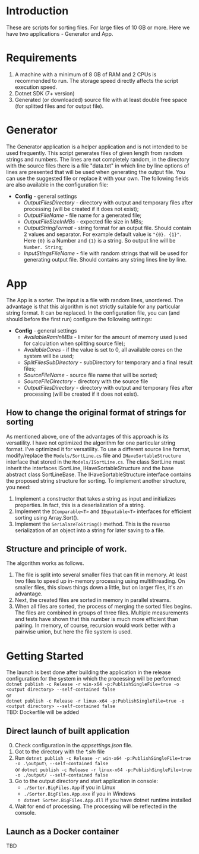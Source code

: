 # Introduction
These are scripts for sorting files. For large files of 10 GB or more.
Here we have two applications - Generator and App. 

# Requirements  
1. A machine with a minimum of 8 GB of RAM and 2 CPUs is recommended to run. The storage speed directly affects the script execution speed.
2. Dotnet SDK (7+ version)
3. Generated (or downloaded) source file with at least double free space (for splitted files and for output file).

# Generator
The Generator application is a helper application and is not intended to be used frequently. This script generates files of given length from random strings and numbers. The lines are not completely random, in the directory with the source files there is a file "data.txt" in which line by line options of lines are presented that will be used when generating the output file. You can use the suggested file or replace it with your own.
The following fields are also available in the configuration file:
- **Config** - general settings
  - _OutputFilesDirectory_ - directory with output and temporary files after processing (will be created if it does not exist);
  - _OutputFileName_ - file name for a generated file;
  - _OutputFileSizeInMBs_ - expected file size in MBs;
  - _OutputStringFormat_ - string format for an output file. Should contain 2 values and separator. For example default value is `"{0}. {1}"`. Here `{0}` is a Number and `{1}` is a string. So output line will be `Number. String`;
  - _InputStingsFileName_ - file with random strings that will be used for generating output file. Should contains any string lines line by line.


# App
The App is a sorter. The input is a file with random lines, unordered. The advantage is that this algorithm is not strictly suitable for any particular string format. It can be replaced.
In the configuration file, you can (and should before the first run) configure the following settings:
- **Config** - general settings
  - _AvailableRamInMBs_ - limiter for the amount of memory used (used for calculation when splitting source file);
  - _AvailableCores_ - if the value is set to 0, all available cores on the system will be used;
  - _SplitFilesSubDirectory_ - subDirectory for temporary and a final result files;
  - _SourceFileName_ - source file name that will be sorted;
  - _SourceFileDirectory_ - directory with the source file
  - _OutputFilesDirectory_ - directory with output and temporary files after processing (will be created if it does not exist).

## How to change the original format of strings for sorting
As mentioned above, one of the advantages of this approach is its versatility. I have not optimized the algorithm for one particular string format. I've optimized it for versatility. To use a different source line format, modify/replace the `Models/SortLine.cs` file and `IHaveSortableStructure` interface that stored in the `Models/ISortLine.cs`.
The class SortLine must inherit the interfaces ISortLine<T>, IHaveSortableStructure and the base abstract class SortLineBase.
The IHaveSortableStructure interface contains the proposed string structure for sorting.
To implement another structure, you need:
1. Implement a constructor that takes a string as input and initializes properties. In fact, this is a deserialization of a string.
2. Implement the `IComparable<T>` and `IEquatable<T>` interfaces for efficient sorting using Array.Sort().
3. Implement the `SerialazeToString()` method. This is the reverse serialization of an object into a string for later saving to a file.


## Structure and principle of work.
The algorithm works as follows. 
1. The file is split into several smaller files that can fit in memory. At least two files to speed up in-memory processing using multithreading. On smaller files, this slows things down a little, but on larger files, it's an advantage.  
2. Next, the created files are sorted in memory in parallel streams.  
3. When all files are sorted, the process of merging the sorted files begins. The files are combined in groups of three files. Multiple measurements and tests have shown that this number is much more efficient than pairing. In memory, of course, recursion would work better with a pairwise union, but here the file system is used.  

# Getting Started
The launch is best done after building the application in the release configuration for the system in which the processing will be performed:  
`dotnet publish -c Release -r win-x64 -p:PublishSingleFile=true -o <output directory> --self-contained false`  
or  
`dotnet publish -c Release -r linux-x64 -p:PublishSingleFile=true -o <output directory> --self-contained false`  
TBD: Dockerfile will be added

## Direct launch of built application
0. Check configuration in the _appsettings.json_ file.
1. Got to the directory with the _*.sln_ file
2. Run `dotnet publish -c Release -r win-x64 -p:PublishSingleFile=true -o .\output\ --self-contained false`  
or `dotnet publish -c Release -r linux-x64 -p:PublishSingleFile=true -o ./output/ --self-contained false`
3. Go to the output directory and start application in console:
   - `./Sorter.BigFiles.App` if you in Linux
   - `./Sorter.BigFiles.App.exe` if you in Windows
   - `dotnet Sorter.BigFiles.App.dll` if you have dotnet runtime installed
4. Wait for end of processing. The processing will be reflected in the console.

## Launch as a Docker container
TBD